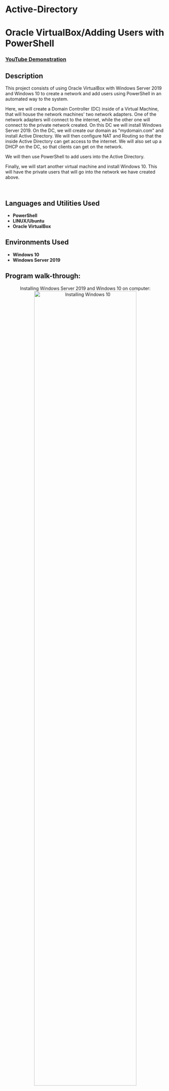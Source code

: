 # Active-Directory<h1> Oracle VirtualBox/Adding Users with PowerShell</h1>

 ### [YouTube Demonstration](https://youtu.be/7eJexJVCqJo)

<h2>Description</h2>
This project consists of using Oracle VirtualBox with Windows Server 2019 and Windows 10 to create a network and add users using PowerShell in an automated way to the system. 


Here, we will create a Domain Controller (DC) inside of a Virtual Machine, that will house the network machines' two network adapters. One of the network adapters will connect to the internet, while the other one will connect to the private network created. On this DC we will install Windows Server 2019.
On the DC, we will create our domain as "mydomain.com" and install Active  Directory. We will then configure NAT and Routing so that the inside Active Directory can get access to the internet.
We will also set up a DHCP on the DC, so that clients can get on the network.

We will then use PowerShell to add users into the Active Directory.

Finally, we will start another virtual machine and install Windows 10. This will have the private users that will go into the network we have created above.


<br />


<h2>Languages and Utilities Used</h2>

- <b>PowerShell</b> 
- <b>LINUX/Ubuntu</b>
- <b>Oracle VirtualBox</b> 

<h2>Environments Used </h2>

- <b>Windows 10</b>
- <b>Windows Server 2019</b>

<h2>Program walk-through:</h2>

<p align="center">
Installing Windows Server 2019 and Windows 10 on computer: <br/>
<img src="https://i.imgur.com/6L1uSQk.png" height="80%" width="80%" alt="Installing Windows 10"/>
 <img src="https://i.imgur.com/LsAdKbM.png" height="80%" width="80%" alt="Installing Windows Server 2019"/>
<br />
<br />
Adding Windows Server 2019 to VirtualBox:
 Here, I am naming the server DC for Domain Controller as well as giving the server 2GB of memory and to run on 3 CPUs <br/>
<img src="https://i.imgur.com/PxOJlXV.png" height="80%" width="80%" alt="Adding WS2019 to VB"/>
<br />
<br />
Enter the number of passes: <br/>
<img src="https://i.imgur.com/nCIbXbg.png" height="80%" width="80%" alt="Disk Sanitization Steps"/>
<br />
<br />
Confirm your selection:  <br/>
<img src="https://i.imgur.com/cdFHBiU.png" height="80%" width="80%" alt="Disk Sanitization Steps"/>
<br />
<br />
Wait for process to complete (may take some time):  <br/>
<img src="https://i.imgur.com/JL945Ga.png" height="80%" width="80%" alt="Disk Sanitization Steps"/>
<br />
<br />
Sanitization complete:  <br/>
<img src="https://i.imgur.com/K71yaM2.png" height="80%" width="80%" alt="Disk Sanitization Steps"/>
<br />
<br />
Observe the wiped disk:  <br/>
<img src="https://i.imgur.com/AeZkvFQ.png" height="80%" width="80%" alt="Disk Sanitization Steps"/>
</p>

<!--
 ```diff
- text in red
+ text in green
! text in orange
# text in gray
@@ text in purple (and bold)@@
```
--!>
